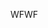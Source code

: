 <span data-ttu-id="1bb4c-101">WF</span><span class="sxs-lookup"><span data-stu-id="1bb4c-101">WF</span></span>